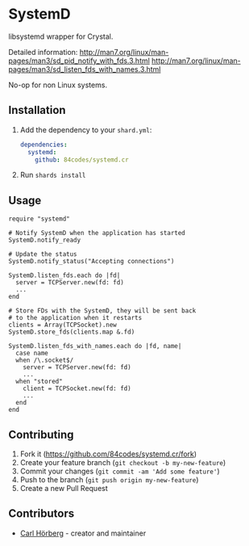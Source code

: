 # SystemD

libsystemd wrapper for Crystal.

Detailed information:
http://man7.org/linux/man-pages/man3/sd_pid_notify_with_fds.3.html
http://man7.org/linux/man-pages/man3/sd_listen_fds_with_names.3.html

No-op for non Linux systems.

## Installation

1. Add the dependency to your `shard.yml`:

   ```yaml
   dependencies:
     systemd:
       github: 84codes/systemd.cr
   ```

2. Run `shards install`

## Usage

```crystal
require "systemd"

# Notify SystemD when the application has started
SystemD.notify_ready

# Update the status
SystemD.notify_status("Accepting connections")

SystemD.listen_fds.each do |fd|
  server = TCPServer.new(fd: fd)
  ...
end

# Store FDs with the SystemD, they will be sent back
# to the application when it restarts
clients = Array(TCPSocket).new
SystemD.store_fds(clients.map &.fd)

SystemD.listen_fds_with_names.each do |fd, name|
  case name
  when /\.socket$/
    server = TCPServer.new(fd: fd)
    ...
  when "stored"
    client = TCPSocket.new(fd: fd)
    ...
  end
end
```

## Contributing

1. Fork it (<https://github.com/84codes/systemd.cr/fork>)
2. Create your feature branch (`git checkout -b my-new-feature`)
3. Commit your changes (`git commit -am 'Add some feature'`)
4. Push to the branch (`git push origin my-new-feature`)
5. Create a new Pull Request

## Contributors

- [Carl Hörberg](https://github.com/carlhoerberg) - creator and maintainer
